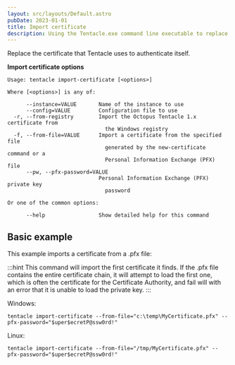 ```yaml
---
layout: src/layouts/Default.astro
pubDate: 2023-01-01
title: Import certificate
description: Using the Tentacle.exe command line executable to replace the certificate that Tentacle uses to authenticate itself.
---
```


Replace the certificate that Tentacle uses to authenticate itself.

**Import certificate options**

```
Usage: tentacle import-certificate [<options>]

Where [<options>] is any of:

      --instance=VALUE       Name of the instance to use
      --config=VALUE         Configuration file to use
  -r, --from-registry        Import the Octopus Tentacle 1.x certificate from
                               the Windows registry
  -f, --from-file=VALUE      Import a certificate from the specified file
                               generated by the new-certificate command or a
                               Personal Information Exchange (PFX) file
      --pw, --pfx-password=VALUE
                             Personal Information Exchange (PFX) private key
                               password

Or one of the common options:

      --help                 Show detailed help for this command
```

## Basic example

This example imports a certificate from a .pfx file:

:::hint
This command will import the first certificate it finds.  If the .pfx file contains the entire certificate chain, it will attempt to load the first one, which is often the certificate for the Certificate Authority, and fail will with an error that it is unable to load the private key.
:::

Windows:

```
tentacle import-certificate --from-file="c:\temp\MyCertificate.pfx" --pfx-password="$uper$ecretP@ssw0rd!"
```
Linux:

```
tentacle import-certificate --from-file="/tmp/MyCertificate.pfx" --pfx-password="$uper$ecretP@ssw0rd!"
```
